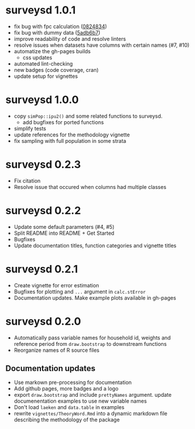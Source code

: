 # surveysd 1.0.1

* fix bug with fpc calculation ([0824834](https://github.com/statistikat/surveysd/commit/0824834))
* fix bug with dummy data ([5adb6b7](https://github.com/statistikat/surveysd/commit/5adb6b7))
* improve readability of code and resolve linters
* resolve issues when datasets have columns with certain names (#7, #10)
* automatize the gh-pages builds
    * css updates
* automated lint-checking
* new badges (code coverage, cran)
* update setup for vignettes

# surveysd 1.0.0

* copy `simPop::ipu2()` and some related functions to surveysd.
    * add bugfixes for ported functions
* simplify tests
* update references for the methodology vignette
* fix sampling with full population in some strata

# surveysd 0.2.3

* Fix citation
* Resolve issue that occured when columns had multiple classes

# surveysd 0.2.2

* Update some default parameters (#4, #5)
* Split README into README + Get Started
* Bugfixes
* Update documentation titles, function categories and vignette titles

# surveysd 0.2.1

* Create vignette for error estimation
* Bugfixes for plotting and `...` argument in `calc.stError`
* Documentation updates. Make example plots available in gh-pages

# surveysd 0.2.0

* Automatically pass variable names for household id, weights and
  reference period from `draw.bootstrap` to downstream functions
* Reorganize names of R source files

## Documentation updates
    
* Use markown pre-processing for documentation
* Add github pages, more badges and a logo
* export `draw.bootstrap` and include `prettyNames` argument. 
  update documenentation examples to use new variable names
* Don't load `laeken` and `data.table` in examples
* rewrite `vignettes/TheoryWord.Rmd` into a dynamic markdown file 
  describing the methodology of the package
